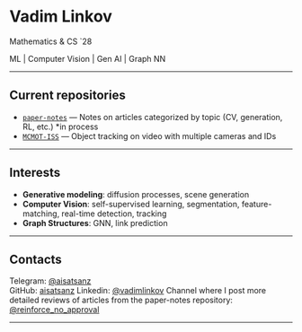 # Vadim Linkov
Mathematics & CS `28

ML | Computer Vision | Gen AI | Graph NN

---

## Current repositories

- [`paper-notes`](https://github.com/aisatsanz/paper-notes) — Notes on articles categorized by topic (CV, generation, RL, etc.) *in process
- [`MCMOT-ISS`](https://github.com/KirillKlem/MCMOT-ISS) — Object tracking on video with multiple cameras and IDs

---

## Interests

- **Generative modeling**: diffusion processes, scene generation
- **Computer Vision**: self-supervised learning, segmentation, feature-matching, real-time detection, tracking
- **Graph Structures**: GNN, link prediction

---

## Contacts

Telegram: [@aisatsanz](https://t.me/aisatsanz)  
GitHub: [aisatsanz](https://github.com/aisatsanz)
Linkedin: [@vadimlinkov](https://www.linkedin.com/in/vadimlinkov/)
Channel where I post more detailed reviews of articles from the paper-notes repository: [@reinforce_no_approval](https://t.me/reinforce_no_approval)

---
